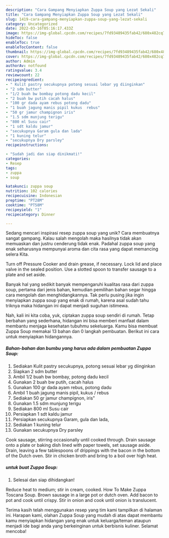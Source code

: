 ```yaml
---
description: "Cara Gampang Menyiapkan Zuppa Soup yang Lezat Sekali"
title: "Cara Gampang Menyiapkan Zuppa Soup yang Lezat Sekali"
slug: 1419-cara-gampang-menyiapkan-zuppa-soup-yang-lezat-sekali
category: Uncategorized
date: 2022-03-16T05:16:17.433Z
image: https://img-global.cpcdn.com/recipes/7fd93489435fab42/680x482cq70/zuppa-soup-foto-resep-utama.jpg
hideToc: false
enableToc: true
enableTocContent: false
thumbnail: https://img-global.cpcdn.com/recipes/7fd93489435fab42/680x482cq70/zuppa-soup-foto-resep-utama.jpg
cover: https://img-global.cpcdn.com/recipes/7fd93489435fab42/680x482cq70/zuppa-soup-foto-resep-utama.jpg
author: Admin
authorAv: notfound
ratingvalue: 3.4
reviewcount: 22
recipeingredient:
- " Kulit pastry secukupnya potong sesuai lebar yg diinginkan"
- "2 sdm butter"
- "1/2 buah bw bombay potong dadu kecil"
- "2 buah bw putih cacah halus"
- "100 gr dada ayam rebus potong dadu"
- "1 buah jagung manis pipil kukus  rebus"
- "50 gr jamur champignon iris"
- "1.5 sdm munjung terigu"
- "800 ml Susu cair"
- "1 sdt kaldu jamur"
- "secukupnya Garam gula dan lada"
- "1 kuning telur"
- "secukupnya Dry parsley"
recipeinstructions:

- "Sudah jadi dan siap dinikmati!"
categories:
- Resep
tags:
- zuppa
- soup

katakunci: zuppa soup 
nutrition: 102 calories
recipecuisine: Indonesian
preptime: "PT28M"
cooktime: "PT58M"
recipeyield: "1"
recipecategory: Dinner

---
```





Sedang mencari inspirasi resep zuppa soup yang unik? Cara membuatnya sangat gampang. Kalau salah mengolah maka hasilnya tidak akan memuaskan dan justru cenderung tidak enak. Padahal zuppa soup yang enak seharusnya mempunyai aroma dan cita rasa yang dapat memancing selera Kita.





Turn off Pressure Cooker and drain grease, if necessary. Lock lid and place valve in the sealed position. Use a slotted spoon to transfer sausage to a plate and set aside.

Banyak hal yang sedikit banyak mempengaruhi kualitas rasa dari zuppa soup, pertama dari jenis bahan, kemudian pemilihan bahan segar hingga cara mengolah dan menghidangkannya. Tak perlu pusing jika ingin menyiapkan zuppa soup yang enak di rumah, karena asal sudah tahu triknya maka hidangan ini dapat menjadi suguhan istimewa.






Nah, kali ini kita coba, yuk, ciptakan zuppa soup sendiri di rumah. Tetap berbahan yang sederhana, hidangan ini bisa memberi manfaat dalam membantu menjaga kesehatan tubuhmu sekeluarga. Kamu bisa membuat Zuppa Soup memakai 13 bahan dan 0 langkah pembuatan. Berikut ini cara untuk menyiapkan hidangannya.

<!--inarticleads1-->

##### Bahan-bahan dan bumbu yang harus ada dalam pembuatan Zuppa Soup:

1. Sediakan  Kulit pastry secukupnya, potong sesuai lebar yg diinginkan
1. Siapkan 2 sdm butter
1. Ambil 1/2 buah bw bombay, potong dadu kecil
1. Gunakan 2 buah bw putih, cacah halus
1. Gunakan 100 gr dada ayam rebus, potong dadu
1. Ambil 1 buah jagung manis pipil, kukus / rebus
1. Sediakan 50 gr jamur champignon, iris&#34;
1. Gunakan 1.5 sdm munjung terigu
1. Sediakan 800 ml Susu cair
1. Persiapkan 1 sdt kaldu jamur
1. Persiapkan secukupnya Garam, gula dan lada,
1. Sediakan 1 kuning telur
1. Gunakan secukupnya Dry parsley


Cook sausage, stirring occasionally until cooked through. Drain sausage onto a plate or baking dish lined with paper towels, set sausage aside. Drain, leaving a few tablespoons of drippings with the bacon in the bottom of the Dutch oven. Stir in chicken broth and bring to a boil over high heat. 

<!--inarticleads2-->

#####  untuk buat Zuppa Soup:


1. Selesai dan siap dihidangkan!

Reduce heat to medium; stir in cream, cooked. How To Make Zuppa Toscana Soup. Brown sausage in a large pot or dutch oven. Add bacon to pot and cook until crispy. Stir in onion and cook until onion is translucent. 

Terima kasih telah menggunakan resep yang tim kami tampilkan di halaman ini. Harapan kami, olahan Zuppa Soup yang mudah di atas dapat membantu kamu menyiapkan hidangan yang enak untuk keluarga/teman ataupun menjadi ide bagi anda yang berkeinginan untuk berbisnis kuliner. Selamat mencoba!
